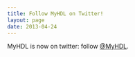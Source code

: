 ```yaml
---
title: Follow MyHDL on Twitter! 
layout: page 
date: 2013-04-24
---
```

MyHDL is now on twitter: follow
[@MyHDL](http://twitter.com/MyHDL).
